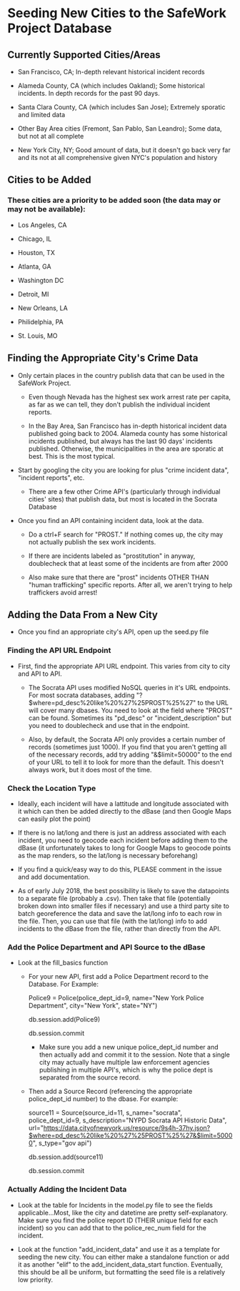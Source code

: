 # Seeding New Cities to the SafeWork Project Database
## Currently Supported Cities/Areas
- San Francisco, CA; In-depth relevant historical incident records

- Alameda County, CA (which includes Oakland); Some historical incidents. In depth records for the past 90 days.

- Santa Clara County, CA (which includes San Jose); Extremely sporatic and limited data

- Other Bay Area cities (Fremont, San Pablo, San Leandro); Some data, but not at all complete

- New York City, NY; Good amount of data, but it doesn't go back very far and its not at all comprehensive given NYC's population and history 

## Cities to be Added
### These cities are a priority to be added soon (the data may or may not be available):
- Los Angeles, CA

- Chicago, IL

- Houston, TX

- Atlanta, GA

- Washington DC

- Detroit, MI

- New Orleans, LA

- Philidelphia, PA

- St. Louis, MO

## Finding the Appropriate City's Crime Data
- Only certain places in the country publish data that can be used in the SafeWork Project.

	- Even though Nevada has the highest sex work arrest rate per capita, as far as we can tell, they don't publish the individual incident reports.

	- In the Bay Area, San Francisco has in-depth historical incident data published going back to 2004. Alameda county has some historical incidents published, but always has the last 90 days' incidents published. Otherwise, the municipalities in the area are sporatic at best. This is the most typical.

- Start by googling the city you are looking for plus "crime incident data", "incident reports", etc.
	
	- There are a few other Crime API's (particularly through individual cities' sites) that publish data, but most is located in the Socrata Database

- Once you find an API containing incident data, look at the data.

	- Do a ctrl+F search for "PROST." If nothing comes up, the city may not actually publish the sex work incidents.

	- If there are incidents labeled as "prostitution" in anyway, doublecheck that at least some of the incidents are from after 2000

	- Also make sure that there are "prost" incidents OTHER THAN "human trafficking" specific reports. After all, we aren't trying to help traffickers avoid arrest!

## Adding the Data From a New City
- Once you find an appropriate city's API, open up the seed.py file

### Finding the API URL Endpoint
- First, find the appropriate API URL endpoint. This varies from city to city and API to API.
	
	- The Socrata API uses modified NoSQL queries in it's URL endpoints. For most socrata databases, adding "?$where=pd_desc%20like%20%27%25PROST%25%27" to the URL will cover many dbases. You need to look at the field where "PROST" can be found. Sometimes its "pd_desc" or "incident_description" but you need to doublecheck and use that in the endpoint.

	- Also, by default, the Socrata API only provides a certain number of records (sometimes just 1000). If you find that you aren't getting all of the necessary records, add try adding "&$limit=50000" to the end of your URL to tell it to look for more than the default. This doesn't always work, but it does most of the time.

### Check the Location Type
- Ideally, each incident will have a lattitude and longitude associated with it which can then be added directly to the dBase (and then Google Maps can easily plot the point)

- If there is no lat/long and there is just an address associated with each incident, you need to geocode each incident before adding them to the dBase (it unfortunately takes to long for Google Maps to geocode points as the map renders, so the lat/long is necessary beforehang)

- If you find a quick/easy way to do this, PLEASE comment in the issue and add documentation.

- As of early July 2018, the best possibility is likely to save the datapoints to a separate file (probably a .csv). Then take that file (potentially broken down into smaller files if necessary) and use a third party site to batch georeference the data and save the lat/long info to each row in the file. Then, you can use that file (with the lat/long) info to add incidents to the dBase from the file, rather than directly from the API.

### Add the Police Department and API Source to the dBase
- Look at the fill_basics function

	- For your new API, first add a Police Department record to the Database. For Example:

		Police9 = Police(police_dept_id=9, name="New York Police Department", city="New York", state="NY")
		
		db.session.add(Police9)
		
		db.session.commit

		- Make sure you add a new unique police_dept_id number and then actually add and commit it to the session. Note that a single city may actually have multiple law enforcement agencies publishing in multiple API's, which is why the police dept is separated from the source record.

	- Then add a Source Record (referencing the appropriate police_dept_id number) to the dbase. For example:

		source11 = Source(source_id=11, s_name="socrata", police_dept_id=9, s_description="NYPD Socrata API Historic Data", url="https://data.cityofnewyork.us/resource/9s4h-37hy.json?$where=pd_desc%20like%20%27%25PROST%25%27&$limit=50000", s_type="gov api")
		
		db.session.add(source11)
		
		db.session.commit

### Actually Adding the Incident Data
- Look at the table for Incidents in the model.py file to see the fields applicable...Most, like the city and datetime are pretty self-explanatory. Make sure you find the police report ID (THEIR unique field for each incident) so you can add that to the police_rec_num field for the incident.

- Look at the function "add_incident_data" and use it as a template for seeding the new city. You can either make a standalone function or add it as another "elif" to the add_incident_data_start function. Eventually, this should be all be uniform, but formatting the seed file is a relatively low priority.
